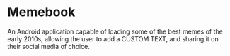 # Memebook
An Android application capable of loading some of the best memes of the early 2010s, allowing the user to add a CUSTOM TEXT, and sharing it on their social media of choice.
